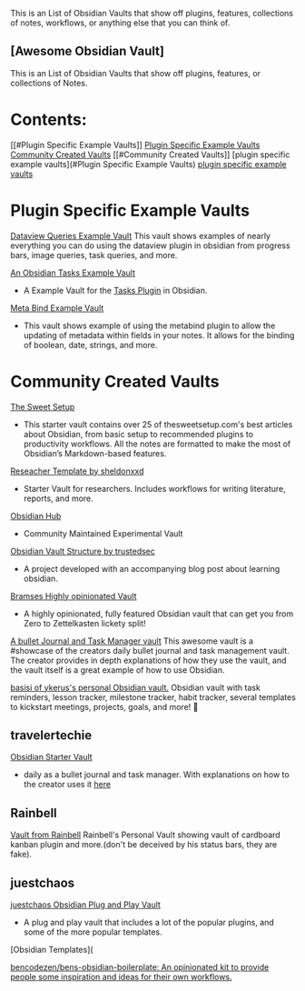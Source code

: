 This is an List of Obsidian Vaults that show off plugins, features, collections of notes, workflows, or anything else that you can think of.

## [Awesome Obsidian Vault]

This is an List of Obsidian Vaults that show off plugins, features, or collections of Notes.

# Contents:

[[#Plugin Specific Example Vaults]]  [Plugin Specific Example Vaults](#Plugin-Specific-Example-Vaults) 
[Community Created Vaults](#Community-Created-Vaults)  [[#Community Created Vaults]]
[plugin specific example vaults](#Plugin Specific Example Vaults)  [plugin specific example vaults](#Plugin-Specific-Example-Vaults)

# Plugin Specific Example Vaults

[Dataview Queries Example Vault](https://github.com/s-blu/obsidian_dataview_example_vault)
This vault shows examples of nearly everything you can do using the dataview plugin in obsidian from progress bars, image queries, task queries, and more.

[An Obsidian Tasks Example Vault](https://github.com/obsidian-tasks-group/obsidian-tasks/tree/main/resources/sample_vaults)
- A Example Vault for the [Tasks Plugin](https://github.com/obsidian-tasks-group/obsidian-tasks) in Obsidian.

[Meta Bind Example Vault](https://github.com/mProjectsCode/obsidian-meta-bind-plugin/tree/master/exampleVault)
- This vault shows example of using the metabind plugin to allow the updating of metadata within fields in your notes. It allows for the binding of boolean, date, strings, and more.


# Community Created Vaults

[The Sweet Setup](https://thesweetsetup.com/wp-content/uploads/2021/12/sweet-setup-obsidian-starter-vault.zip)
- This starter vault contains over 25 of thesweetsetup.com's best articles about Obsidian, from basic setup to recommended plugins to productivity workflows. All the notes are formatted to make the most of Obsidian’s Markdown-based features.

[Reseacher Template by sheldonxxd](https://github.com/sheldonxxd/obsidian_vault_template_for_researcher)
- Starter Vault for researchers. Includes workflows for writing literature, reports, and more.

[Obsidian Hub](https://github.com/obsidian-community/obsidian-hub)
- Community Maintained Experimental Vault

[Obsidian Vault Structure by trustedsec](https://github.com/trustedsec/Obsidian-Vault-Structure)
- A project developed with an accompanying blog post about learning obsidian.

[Bramses Highly opinionated Vault](https://github.com/bramses/bramses-highly-opinionated-vault-2023)
- A highly opinionated, fully featured Obsidian vault that can get you from Zero to Zettelkasten lickety split!

[A bullet Journal and Task Manager vault](https://drive.google.com/file/d/1N5IQKertzJFMpHb62SOi2Eq9wR0DV3S6/view?usp=share_link)
This awesome vault is a #showcase of the creators daily bullet journal and task management vault. The creator provides in depth explanations of how they use the vault, and the vault itself is a great example of how to use Obsidian.

[basisi of ykerus's personal Obsidian vault.](https://github.com/ykerus/obsidian-templates)
Obsidian vault with task reminders, lesson tracker, milestone tracker, habit tracker, several templates to kickstart meetings, projects, goals, and more! 🚀 

## travelertechie
[Obsidian Starter Vault](https://drive.google.com/file/d/1N5IQKertzJFMpHb62SOi2Eq9wR0DV3S6/view?usp=share_link)
- daily as a bullet journal and task manager. With explanations on how to the creator uses it [here](https://www.travelertechie.com/2022/12/bullet-journal-and-task-management-in.html)

## Rainbell
[Vault from Rainbell](https://github.com/Rainbell129/Obsidian-Homepage/releases)
Rainbell's Personal Vault showing vault of cardboard kanban plugin and more.(don't be deceived by his status bars, they are fake). 

## juestchaos

[juestchaos Obsidian Plug and Play Vault](https://github.com/juestchaos/Obsidian-Plug-and-Play)
- A plug and play vault that includes a lot of the popular plugins, and some of the more popular templates. 

[Obsidian Templates](

[bencodezen/bens-obsidian-boilerplate: An opinionated kit to provide people some inspiration and ideas for their own workflows.](https://github.com/bencodezen/bens-obsidian-boilerplate)
